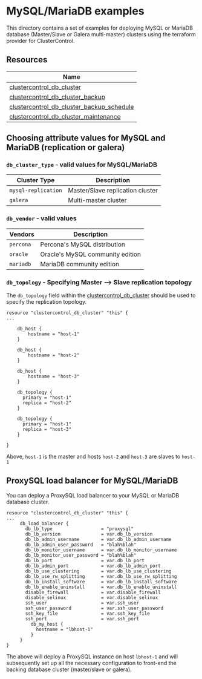 # MySQL/MariaDB examples

This directory contains a set of examples for deploying MySQL or MariaDB database (Master/Slave or Galera multi-master) 
clusters using the terraform provider for ClusterControl. 

## Resources

| Name                                                                                                                                                                     |
|--------------------------------------------------------------------------------------------------------------------------------------------------------------------------|
| [clustercontrol_db_cluster](https://github.com/severalnines/terraform-provider-clustercontrol/blob/main/docs/resources/db_cluster.md#clustercontrol_db_cluster-resource) |
| [clustercontrol_db_cluster_backup](https://github.com/severalnines/terraform-provider-clustercontrol/blob/main/docs/resources/db_cluster_backup.md#clustercontrol_db_cluster_backup-resource)|                                                                                                                                                                                    |
| [clustercontrol_db_cluster_backup_schedule](https://github.com/severalnines/terraform-provider-clustercontrol/blob/main/docs/resources/db_cluster_backup_schedule.md#clustercontrol_db_cluster_backup_schedule-resource) |
| [clustercontrol_db_cluster_maintenance](https://github.com/severalnines/terraform-provider-clustercontrol/blob/main/docs/resources/db_cluster_maintenance.md#clustercontrol_db_cluster_maintenance-resource)|


## Choosing attribute values for MySQL and MariaDB (replication or galera)

### `db_cluster_type` - valid values for MySQL/MariaDB

| Cluster Type      | Description                                                               |
|-------------------|---------------------------------------------------------------------------|
| `mysql-replication` | Master/Slave replication cluster                                          |
| `galera`            | Multi-master cluster                                                      |

### `db_vendor` - valid values

| Vendors | Description                      |
|---------|----------------------------------|
| `percona` | Percona's MySQL distribution     |
| `oracle`  | Oracle's MySQL community edition |
| `mariadb` | MariaDB community edition        |

### `db_topology` - Specifying Master --> Slave replication topology
The `db_topology` field within the [clustercontrol_db_cluster](https://github.com/severalnines/terraform-provider-clustercontrol/blob/main/docs/resources/db_cluster.md#clustercontrol_db_cluster-resource) should be used to specify the replication topology.

```text
resource "clustercontrol_db_cluster" "this" {
...

    db_host {
        hostname = "host-1"
    }

    db_host {
        hostname = "host-2"
    }

    db_host {
        hostname = "host-3"
    }

    db_topology {
      primary = "host-1"
      replica = "host-2"
    }

    db_topology {
      primary = "host-1"
      replica = "host-3"
    }

}
```

Above, `host-1` is the master and hosts `host-2` and `host-3` are slaves to `host-1`

## ProxySQL load balancer for MySQL/MariaDB
You can deploy a ProxySQL load balancer to your MySQL or MariaDB database cluster. 

```text
resource "clustercontrol_db_cluster" "this" {
...
     db_load_balancer {
       db_lb_type                  = "proxysql"
       db_lb_version               = var.db_lb_version
       db_lb_admin_username        = var.db_lb_admin_username
       db_lb_admin_user_password   = "blah%blah"
       db_lb_monitor_username      = var.db_lb_monitor_username
       db_lb_monitor_user_password = "blah%blah"
       db_lb_port                  = var.db_lb_port
       db_lb_admin_port            = var.db_lb_admin_port
       db_lb_use_clustering        = var.db_lb_use_clustering
       db_lb_use_rw_splitting      = var.db_lb_use_rw_splitting
       db_lb_install_software      = var.db_lb_install_software
       db_lb_enable_uninstall      = var.db_lb_enable_uninstall
       disable_firewall            = var.disable_firewall
       disable_selinux             = var.disable_selinux
       ssh_user                    = var.ssh_user
       ssh_user_password           = var.ssh_user_password
       ssh_key_file                = var.ssh_key_file
       ssh_port                    = var.ssh_port
         db_my_host {
           hostname = "lbhost-1"
         }
     }
}
```
The above will deploy a ProxySQL instance on host `lbhost-1` and will subsequently 
set up all the necessary configuration to front-end the backing database cluster (master/slave or galera).